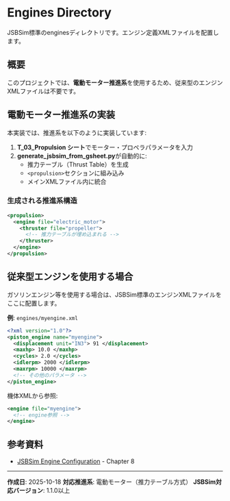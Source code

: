 # Engines Directory

JSBSim標準のenginesディレクトリです。エンジン定義XMLファイルを配置します。

## 概要

このプロジェクトでは、**電動モーター推進系**を使用するため、従来型のエンジンXMLファイルは不要です。

## 電動モーター推進系の実装

本実装では、推進系を以下のように実装しています:

1. **T_03_Propulsion シート**でモーター・プロペラパラメータを入力
2. **generate_jsbsim_from_gsheet.py**が自動的に:
   - 推力テーブル（Thrust Table）を生成
   - `<propulsion>`セクションに組み込み
   - メインXMLファイル内に統合

### 生成される推進系構造

```xml
<propulsion>
  <engine file="electric_motor">
    <thruster file="propeller">
      <!-- 推力テーブルが埋め込まれる -->
    </thruster>
  </engine>
</propulsion>
```

## 従来型エンジンを使用する場合

ガソリンエンジン等を使用する場合は、JSBSim標準のエンジンXMLファイルをここに配置します。

**例**: `engines/myengine.xml`

```xml
<?xml version="1.0"?>
<piston_engine name="myengine">
  <displacement unit="IN3"> 91 </displacement>
  <maxhp> 10.0 </maxhp>
  <cycles> 2.0 </cycles>
  <idlerpm> 2000 </idlerpm>
  <maxrpm> 10000 </maxrpm>
  <!-- その他のパラメータ -->
</piston_engine>
```

機体XMLから参照:
```xml
<engine file="myengine">
  <!-- engine参照 -->
</engine>
```

## 参考資料

- [JSBSim Engine Configuration](http://jsbsim.sourceforge.net/JSBSimReferenceManual.pdf) - Chapter 8

---

**作成日**: 2025-10-18
**対応推進系**: 電動モーター（推力テーブル方式）
**JSBSim対応バージョン**: 1.1.0以上
